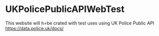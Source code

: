 # UKPolicePublicAPIWebTest
This website will h=be crated with test uses using UK Police Public API https://data.police.uk/docs/
